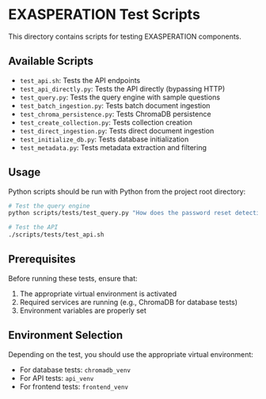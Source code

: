 # EXASPERATION Test Scripts

This directory contains scripts for testing EXASPERATION components.

## Available Scripts

- `test_api.sh`: Tests the API endpoints
- `test_api_directly.py`: Tests the API directly (bypassing HTTP)
- `test_query.py`: Tests the query engine with sample questions
- `test_batch_ingestion.py`: Tests batch document ingestion
- `test_chroma_persistence.py`: Tests ChromaDB persistence
- `test_create_collection.py`: Tests collection creation
- `test_direct_ingestion.py`: Tests direct document ingestion
- `test_initialize_db.py`: Tests database initialization
- `test_metadata.py`: Tests metadata extraction and filtering

## Usage

Python scripts should be run with Python from the project root directory:

```bash
# Test the query engine
python scripts/tests/test_query.py "How does the password reset detection rule work?"

# Test the API
./scripts/tests/test_api.sh
```

## Prerequisites

Before running these tests, ensure that:

1. The appropriate virtual environment is activated
2. Required services are running (e.g., ChromaDB for database tests)
3. Environment variables are properly set

## Environment Selection

Depending on the test, you should use the appropriate virtual environment:

- For database tests: `chromadb_venv`
- For API tests: `api_venv`
- For frontend tests: `frontend_venv`
